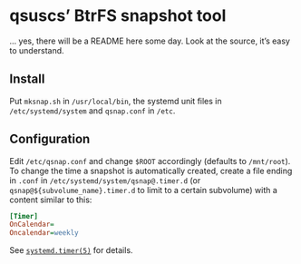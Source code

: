 # qsuscs’ BtrFS snapshot tool
… yes, there will be a README here some day.  Look at the source, it’s easy to
understand.

## Install
Put `mksnap.sh` in `/usr/local/bin`, the systemd unit files in
`/etc/systemd/system` and `qsnap.conf` in `/etc`.

## Configuration
Edit `/etc/qsnap.conf` and change `$ROOT` accordingly (defaults to `/mnt/root`).
To change the time a snapshot is automatically created, create a file ending in
`.conf` in `/etc/systemd/system/qsnap@.timer.d` (or
`qsnap@${subvolume_name}.timer.d` to limit to a certain subvolume) with a
content similar to this:
```INI
[Timer]
OnCalendar=
Oncalendar=weekly
```
See
[`systemd.timer(5)`](http://www.freedesktop.org/software/systemd/man/systemd.timer.html)
for details.
